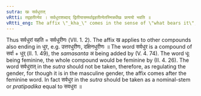 ```yaml
---
sutra: खः सर्वधुरात्
vRtti: तद्वहतीत्येव । सर्वधुराशब्दाद् द्वितीयासमर्थाद्वहतीत्येतस्मिन्नर्थेखः प्रत्ययो भवति ॥
vRtti_eng: The affix \"_kha_\" comes in the sense of \"what bears it\", after the word \"_sarva_-_dhura_\", being in accusative construction.
---
```

Thus सर्वधुरां वहति = सर्वधुरीणः (VII. 1. 2). The affix ख applies to other compounds also ending in धुर, e.g. उत्तरधुरीणः, दक्षिनधुरीणः ॥ The word सर्वधुर is a compound of सर्वा + धुर् (II. 1. 49), the _samasanta_ अ being added by (V. 4. 74). The word धूः being feminine, the whole compound would be feminine by (II. 4. 26). The word सर्वधुरात् in the _sutra_ should not be taken, therefore, as regulating the gender, for though it is in the masculine gender, the affix comes after the feminine word. In fact सर्वधुर in the _sutra_ should be taken as a nominal-stem or _pratipadika_ equal to सवधुरा ॥
